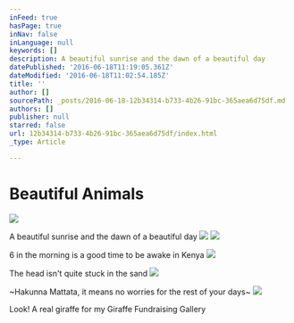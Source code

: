 ```yaml
---
inFeed: true
hasPage: true
inNav: false
inLanguage: null
keywords: []
description: A beautiful sunrise and the dawn of a beautiful day
datePublished: '2016-06-18T11:19:05.361Z'
dateModified: '2016-06-18T11:02:54.185Z'
title: ''
author: []
sourcePath: _posts/2016-06-18-12b34314-b733-4b26-91bc-365aea6d75df.md
authors: []
publisher: null
starred: false
url: 12b34314-b733-4b26-91bc-365aea6d75df/index.html
_type: Article

---
```

# Beautiful Animals
![](https://the-grid-user-content.s3-us-west-2.amazonaws.com/f3721fef-1091-4b50-9609-6f03cfc0c98b.jpg)

A beautiful sunrise and the dawn of a beautiful day
![](https://the-grid-user-content.s3-us-west-2.amazonaws.com/f33d732c-ec08-4522-9781-ebd9ee1e826e.jpg)
![](https://the-grid-user-content.s3-us-west-2.amazonaws.com/353fdc81-d227-486c-b22f-adad598ca2b3.jpg)

6 in the morning is a good time to be awake in Kenya
![](https://the-grid-user-content.s3-us-west-2.amazonaws.com/41879ca8-028c-4a28-8076-83183dfe7223.jpg)

The head isn't quite stuck in the sand
![](https://the-grid-user-content.s3-us-west-2.amazonaws.com/dc1cf21a-3b5a-4728-b046-c59d4cc8a347.jpg)

~Hakunna Mattata, it means no worries for the rest of your days~
![](https://the-grid-user-content.s3-us-west-2.amazonaws.com/25d1fd8e-544a-46dc-87f7-3bb61985dede.jpg)

Look! A real giraffe for my Giraffe Fundraising Gallery